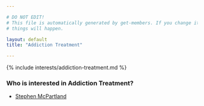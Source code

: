 ```yaml
---

# DO NOT EDIT!
# This file is automatically generated by get-members. If you change it, bad
# things will happen.

layout: default
title: "Addiction Treatment"

---
```


{% include interests/addiction-treatment.md %}

### Who is interested in Addiction Treatment?


* [Stephen McPartland](members/stephen-mcpartland.html)
